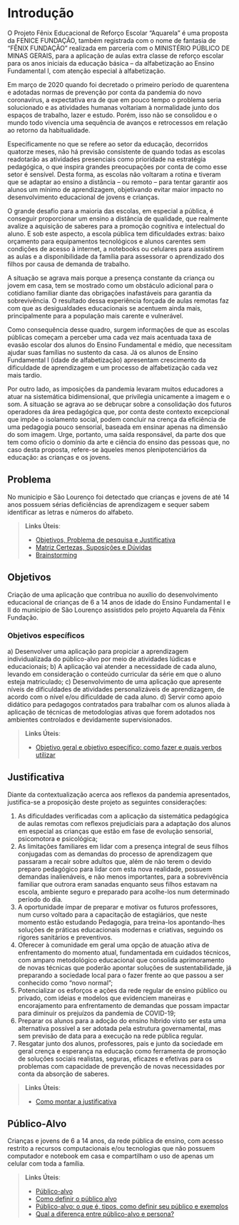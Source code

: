 # Introdução

O Projeto Fênix Educacional de Reforço Escolar “Aquarela” é uma proposta da FENICE FUNDAÇÃO, também registrada com o nome de fantasia de “FÊNIX FUNDAÇÃO” realizada em parceria com o MINISTÉRIO PÚBLICO DE MINAS GERAIS, para a aplicação de aulas extra classe de reforço escolar para os anos iniciais da educação básica – da alfabetização ao Ensino Fundamental I, com atenção especial à alfabetização.

Em março de 2020 quando foi decretado o primeiro período de quarentena e adotadas normas de prevenção por conta da pandemia do novo coronavírus, a expectativa era de que em pouco tempo o problema seria solucionado e as atividades humanas voltariam à normalidade junto dos espaços de trabalho, lazer e estudo. Porém, isso não se consolidou e o mundo todo vivencia uma sequência de avanços e retrocessos em relação ao retorno da habitualidade.

Especificamente no que se refere ao setor da educação, decorridos quatorze meses, não há previsão consistente de quando todas as escolas readotarão as atividades presenciais como prioridade na estratégia pedagógica, o que inspira grandes preocupações por conta de como esse setor é sensível. Desta forma, as escolas não voltaram a rotina e tiveram que se adaptar ao ensino a distância – ou remoto – para tentar garantir aos alunos um mínimo de aprendizagem, objetivando evitar maior impacto no desenvolvimento educacional de jovens e crianças.

O grande desafio para a maioria das escolas, em especial a pública, é conseguir proporcionar um ensino a distância de qualidade, que realmente avalize a aquisição de saberes para a promoção cognitiva e intelectual do aluno. E sob este aspecto, a escola pública tem dificuldades extras: baixo orçamento para equipamentos tecnológicos e alunos carentes sem condições de acesso à internet, a notebooks ou celulares para assistirem as aulas e a disponibilidade da família para assessorar o aprendizado dos filhos por causa de demanda de trabalho.  

A situação se agrava mais porque a presença constante da criança ou jovem em casa, tem se mostrado como um obstáculo adicional para o cotidiano familiar diante das obrigações inafastáveis para garantia da sobrevivência. O resultado dessa experiência forçada de aulas remotas faz com que as desigualdades educacionais se acentuem ainda mais, principalmente para a população mais carente e vulnerável.

Como consequência desse quadro, surgem informações de que as escolas públicas começam a perceber uma cada vez mais acentuada taxa de evasão escolar dos alunos do Ensino Fundamental e médio, que necessitam ajudar suas famílias no sustento da casa. Já os alunos de Ensino Fundamental I (idade de alfabetização) apresentam crescimento da dificuldade de aprendizagem e um processo de alfabetização cada vez mais tardio.

Por outro lado, as imposições da pandemia levaram muitos educadores a atuar na sistemática bidimensional, que privilegia unicamente a imagem e o som. A situação se agrava ao se debruçar sobre a consolidação dos futuros operadores da área pedagógica que, por conta deste contexto excepcional que impõe o isolamento social, podem concluir na crença da eficiência de uma pedagogia pouco sensorial, baseada em ensinar apenas na dimensão do som imagem. Urge, portanto, uma saída responsável, da parte dos que tem como ofício o domínio da arte e ciência do ensino das pessoas que, no caso desta proposta, refere-se àqueles menos plenipotenciários da educação: as crianças e os jovens.


## Problema
No município e São Lourenço foi detectado que crianças e jovens de até 14 anos possuem sérias deficiências de aprendizagem e sequer sabem identificar as letras e números do alfabeto.

> **Links Úteis**:
> - [Objetivos, Problema de pesquisa e Justificativa](https://medium.com/@versioparole/objetivos-problema-de-pesquisa-e-justificativa-c98c8233b9c3)
> - [Matriz Certezas, Suposições e Dúvidas](https://medium.com/educa%C3%A7%C3%A3o-fora-da-caixa/matriz-certezas-suposi%C3%A7%C3%B5es-e-d%C3%BAvidas-fa2263633655)
> - [Brainstorming](https://www.euax.com.br/2018/09/brainstorming/)

## Objetivos

Criação de uma aplicação que contribua no auxílio do desenvolvimento educacional de crianças de 6 a 14 anos de idade do Ensino Fundamental I e II do município de São Lourenço assistidos pelo projeto Aquarela da Fênix Fundação.

### Objetivos específicos
a) Desenvolver uma aplicação para propiciar a aprendizagem individualizada do público-alvo por meio de atividades lúdicas e educacionais;
b) A aplicação vai atender a necessidade de cada aluno, levando em consideração o conteúdo curricular da série em que o aluno esteja matriculado;
c) Desenvolvimento de uma aplicação que apresente níveis de dificuldades de atividades personalizáveis de aprendizagem, de acordo com o nível e/ou dificuldade de cada aluno.
d) Servir como apoio didático para pedagogos contratados para trabalhar com os alunos aliada à aplicação de técnicas de metodologias ativas que forem adotados nos ambientes controlados e devidamente supervisionados.


> **Links Úteis**:
> - [Objetivo geral e objetivo específico: como fazer e quais verbos utilizar](https://blog.mettzer.com/diferenca-entre-objetivo-geral-e-objetivo-especifico/)

## Justificativa

Diante da contextualização acerca aos reflexos da pandemia apresentados, justifica-se a proposição deste projeto as seguintes considerações:
1) As dificuldades verificadas com a aplicação da sistemática pedagógica de aulas remotas com reflexos prejudiciais para a adaptação dos alunos em especial as crianças que estão em fase de evolução sensorial, psicomotora e psicológica;
2) As limitações familiares em lidar com a presença integral de seus filhos conjugadas com as demandas do processo de aprendizagem que passaram a recair sobre adultos que, além de não terem o devido preparo pedagógico para lidar com esta nova realidade, possuem demandas inalienáveis, e não menos importantes, para a sobrevivência familiar que outrora eram sanadas enquanto seus filhos estavam na escola, ambiente seguro e preparado para acolhe-los num determinado período do dia.
3) A oportunidade ímpar de preparar e motivar os futuros professores, num curso voltado para a capacitação de estagiários, que neste momento estão estudando Pedagogia, para treina-los apontando-lhes soluções de práticas educacionais modernas e criativas, seguindo os rigores sanitários e preventivos.
4) Oferecer à comunidade em geral uma opção de atuação ativa de enfrentamento do momento atual, fundamentada em cuidados técnicos, com amparo metodológico educacional que consolida aprimoramento de novas técnicas que poderão apontar soluções de sustentabilidade, já preparando a sociedade local para o fazer frente ao que passou a ser conhecido como “novo normal”;
5) Potencializar os esforços e ações da rede regular de ensino público ou privado, com ideias e modelos que evidenciem maneiras e encorajamento para enfrentamento de demandas que possam impactar para diminuir os prejuízos da pandemia de COVID-19;
6) Preparar os alunos para a adoção do ensino híbrido  visto ser esta uma alternativa possível a ser adotada pela estrutura governamental, mas sem previsão de data para a execução na rede pública regular.
7) Resgatar junto dos alunos, professores, pais e junto da sociedade em geral crença e esperança na educação como ferramenta de promoção de soluções sociais realistas, seguras, eficazes e efetivas para os problemas com capacidade de prevenção de novas necessidades por conta da absorção de saberes.


> **Links Úteis**:
> - [Como montar a justificativa](https://guiadamonografia.com.br/como-montar-justificativa-do-tcc/)

## Público-Alvo

Crianças e jovens de 6 a 14 anos, da rede pública de ensino, com acesso restrito a recursos computacionais e/ou tecnologias que não possuem computador e notebook em casa e compartilham o uso de apenas um celular com toda a família.

> **Links Úteis**:
> - [Público-alvo](https://blog.hotmart.com/pt-br/publico-alvo/)
> - [Como definir o público alvo](https://exame.com/pme/5-dicas-essenciais-para-definir-o-publico-alvo-do-seu-negocio/)
> - [Público-alvo: o que é, tipos, como definir seu público e exemplos](https://klickpages.com.br/blog/publico-alvo-o-que-e/)
> - [Qual a diferença entre público-alvo e persona?](https://rockcontent.com/blog/diferenca-publico-alvo-e-persona/)
